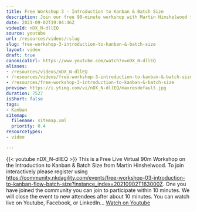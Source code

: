 ```yaml
---
title: Free Workshop 3 - Introduction to Kanban & Batch Size
description: Join our free 90-minute workshop with Martin Hinshelwood to explore Kanban and batch size. Register now to participate live!
date: 2021-09-02T19:04:46Z
videoId: nDX_N-dllEQ
source: youtube
url: /resources/videos/:slug
slug: free-workshop-3-introduction-to-kanban-&-batch-size
layout: video
draft: true
canonicalUrl: https://www.youtube.com/watch?v=nDX_N-dllEQ
aliases:
- /resources/videos/nDX_N-dllEQ
- /resources/videos/free-workshop-3-introduction-to-kanban-&-batch-size
- /resources/free-workshop-3-introduction-to-kanban-&-batch-size
preview: https://i.ytimg.com/vi/nDX_N-dllEQ/maxresdefault.jpg
duration: 7527
isShort: false
tags:
- Kanban
sitemap:
  filename: sitemap.xml
  priority: 0.4
resourceTypes:
- video

---
```

{{< youtube nDX_N-dllEQ >}} 
 This is a Free Live Virtual 90m Workshop on the Introduction to Kanban & Batch Size from Martin Hinshelwood. To join interactively please register using https://community.nkdagility.com/events/free-workshop-03-introduction-to-kanban-flow-batch-size?instance_index=20210902T163000Z. One you have joined the community you can join to participate within 10 minutes. We will close the event to new attendees after about 10 minutes. You can watch live on Youtube, Facebook, or LinkedIn... 
 [Watch on Youtube](https://www.youtube.com/watch?v=nDX_N-dllEQ)
